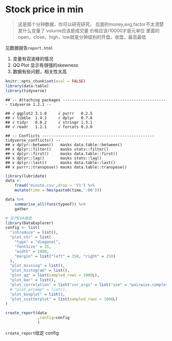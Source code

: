 Stock price in min
================

> 这是那个分钟数据，你可以研究研究， 后面的money,avg,factor不太清楚是什么变量了 volume应该是成交量
> 价格应该/10000才是元单位 里面的open，close，high，low就是分钟级别的开盘，收盘，最高最低

见数据报告`report.html`

1.  变量有双波峰的情况
2.  QQ Plot 显示有很强的skewness
3.  数据有些问题，相关性太高

<!-- end list -->

``` r
knitr::opts_chunk$set(eval = FALSE)
library(data.table)
library(tidyverse)
```

    ## -- Attaching packages ---------------------------------------------- tidyverse 1.2.1 --

    ## √ ggplot2 3.1.0     √ purrr   0.2.5
    ## √ tibble  1.4.2     √ dplyr   0.7.8
    ## √ tidyr   0.8.2     √ stringr 1.3.1
    ## √ readr   1.2.1     √ forcats 0.3.0

    ## -- Conflicts ------------------------------------------------- tidyverse_conflicts() --
    ## x dplyr::between()   masks data.table::between()
    ## x dplyr::filter()    masks stats::filter()
    ## x dplyr::first()     masks data.table::first()
    ## x dplyr::lag()       masks stats::lag()
    ## x dplyr::last()      masks data.table::last()
    ## x purrr::transpose() masks data.table::transpose()

``` r
library(lubridate)
data <- 
    fread('minute.csv',drop = 'V1') %>% 
    mutate(time = hms(paste0(time,':00')))
```

``` r
data %>% 
    summarise_all(funs(typeof)) %>% 
    gather
```

``` r
# 生产EDA报告
library(DataExplorer)
config <- list(
  "introduce" = list(),
  "plot_str" = list(
    "type" = "diagonal",
    "fontSize" = 35,
    "width" = 1000,
    "margin" = list("left" = 350, "right" = 250)
  ),
  "plot_missing" = list(),
  "plot_histogram" = list(),
  "plot_qq" = list(sampled_rows = 1000L),
  "plot_bar" = list(),
  "plot_correlation" = list("cor_args" = list("use" = "pairwise.complete.obs")),
  # "plot_prcomp" = list(),
  "plot_boxplot" = list(),
  "plot_scatterplot" = list(sampled_rows = 1000L)
)

create_report(data
              ,config=config
              )
```

`create_report`给定 config
